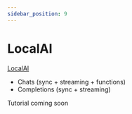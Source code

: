 ```yaml
---
sidebar_position: 9
---
```


# LocalAI

[LocalAI](https://localai.io/)

- Chats (sync + streaming + functions)
- Completions (sync + streaming)

Tutorial coming soon